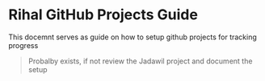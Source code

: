 # Rihal GitHub Projects Guide
This docemnt serves as guide on how to setup github projects for tracking progress

> Probalby exists, if not review the Jadawil project and document the setup
